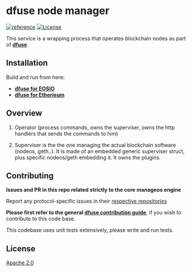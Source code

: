 # dfuse node manager
[![reference](https://img.shields.io/badge/godoc-reference-5272B4.svg?style=flat-square)](https://pkg.go.dev/github.com/dfuse-io/manageos)
[![License](https://img.shields.io/badge/License-Apache%202.0-blue.svg)](https://opensource.org/licenses/Apache-2.0)

This service is a wrapping process that operates blockchain nodes as part of **[dfuse](https://github.com/dfuse-io/dfuse)**.

## Installation

Build and run from here:

* [**dfuse for EOSIO**](https://github.com/dfuse-io/dfuse-eosio)
* [**dfuse for Etherieum**](https://github.com/dfuse-io/dfuse-ethereum)

## Overview

1) Operator (process commands, owns the superviser, owns the http handlers that sends the commands to him)

2) Superviser is the the one managing the actual blockchain software (nodeos, geth..). It is made of an embedded generic superviser struct, plus specific nodeos/geth embedding it. It owns the plugins.


## Contributing

**Issues and PR in this repo related strictly to the core manageos engine**

Report any protocol-specific issues in their
[respective repositories](https://github.com/dfuse-io/dfuse#protocols)

**Please first refer to the general
[dfuse contribution guide](https://github.com/dfuse-io/dfuse/blob/master/CONTRIBUTING.md)**,
if you wish to contribute to this code base.

This codebase uses unit tests extensively, please write and run tests.


## License

[Apache 2.0](LICENSE)

